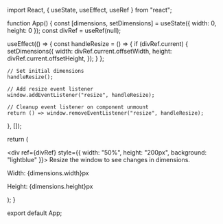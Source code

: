 import React, { useState, useEffect, useRef } from "react";

function App() {
  const [dimensions, setDimensions] = useState({ width: 0, height: 0 });
  const divRef = useRef(null);

  useEffect(() => {
    const handleResize = () => {
      if (divRef.current) {
        setDimensions({
          width: divRef.current.offsetWidth,
          height: divRef.current.offsetHeight,
        });
      }
    };

    // Set initial dimensions
    handleResize();

    // Add resize event listener
    window.addEventListener("resize", handleResize);

    // Cleanup event listener on component unmount
    return () => window.removeEventListener("resize", handleResize);
  }, []);

  return (
    <div>
      <div ref={divRef} style={{ width: "50%", height: "200px", background: "lightblue" }}>
        Resize the window to see changes in dimensions.
      </div>
      <p>Width: {dimensions.width}px</p>
      <p>Height: {dimensions.height}px</p>
    </div>
  );
}

export default App;
